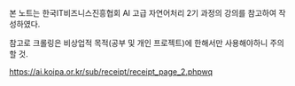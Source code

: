 본 노트는 한국IT비즈니스진흥협회 AI 고급 자연어처리 2기 과정의 강의를 참고하여 작성하였다.

참고로 크롤링은 비상업적 목적(공부 및 개인 프로젝트)에 한해서만 사용해야하니 주의할 것.

https://ai.koipa.or.kr/sub/receipt/receipt_page_2.phpwq
